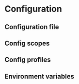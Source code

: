 # Configuration
## Configuration file
## Config scopes
## Config profiles
## Environment variables

